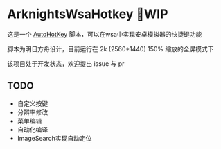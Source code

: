 # ArknightsWsaHotkey 🚧WIP

这是一个 [AutoHotKey](https://www.autohotkey.com/) 脚本，可以在wsa中实现安卓模拟器的快捷键功能

脚本为明日方舟设计，目前运行在 2k (2560*1440) 150% 缩放的全屏模式下

该项目处于开发状态，欢迎提出 issue 与 pr 


## TODO
+ 自定义按键
+ 分辨率修改
+ 菜单编辑
+ 自动化编译
+ ImageSearch实现自动定位

